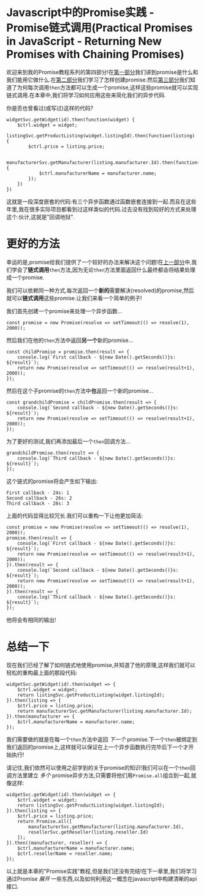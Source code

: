 # Javascript中的Promise实践 - Promise链式调用(Practical Promises in JavaScript - Returning New Promises with Chaining Promises)

欢迎来到我的Promise教程系列的第四部分!在[第一部分](http://trycatchfail.com/blog/post/Practical-Promises-in-JavaScript-What-are-they-and-how-do-I-use-them)我们讲到promise是什么和我们能用它做什么.在[第二部分](http://trycatchfail.com/blog/post/Practical-Promises-in-JavaScript-Making-Promises)我们学习了怎样创建promise.然后[第三部分](http://trycatchfail.com/blog/post/Practical-Promises-in-JavaScript-The-Basics-of-Promise-Chaining)我们知道了为何每次调用`then`方法都可以生成一个promise,这样这些promise就可以实现链式调用.在本章中,我们将学习如何应用这些来简化我们的异步代码.

你是否也曾看过(或写过)这样的代码?

```
widgetSvc.getWidget(id).then(function(widget) {
    $ctrl.widget = widget;
    listingSvc.getProductListing(widget.listingId).then(function(listing) {
        $ctrl.price = listing.price;

        manufacturerSvc.getManufacturer(listing.manufacturer.Id).then(function(manufacturer) {
            $ctrl.manufacturerName = manufacturer.name;
        });
    })
})

```

这就是一段深度嵌套的代码:有三个异步函数通过函数嵌套连接到一起.而且在这些年里,我在很多实际项目都看到过这样类似的代码.过去没有找到较好的方式来处理这个.伙计,这就是"回调地狱".

# 更好的方法

幸运的是,promise给我们提供了一个较好的办法来解决这个问题!在[上一部分](http://trycatchfail.com/blog/post/Practical-Promises-in-JavaScript-The-Basics-of-Promise-Chaining)中,我们学会了**链式调用**`then`方法,因为无论`then`方法里面返回什么最终都会将结果处理成一个promise.

我们可以依赖同一种方式,每次返回一个**新的**需要解决(resolved)的promise,然后就可以**链式调用**这些promise.让我们来看一个简单的例子!

我们首先创建一个promise来处理一个异步函数...

```
const promise = new Promise(resolve => setTimeout(() => resolve(1), 2000));

```

然后我们在他的`then`方法中返回**另一个**新的promise...

```
const childPromise = promise.then(result => {
    console.log(`First callback - ${new Date().getSeconds()}s: ${result}`);
    return new Promise(resolve => setTimeout(() => resolve(result+1), 2000));
});

```

然后在这个子promise的`then`方法中**也**返回一个新的promise...

```
const grandchildPromise = childPromise.then(result => {
    console.log(`Second callback - ${new Date().getSeconds()}s: ${result}`);
    return new Promise(resolve => setTimeout(() => resolve(result+1), 2000));
});

```

为了更好的测试,我们再添加最后一个`then`回调方法...

```
grandchildPromise.then(result => {
    console.log(`Third callback - ${new Date().getSeconds()}s: ${result}`);
});

```

这个链式的promise将会产生如下输出:

```
First callback - 24s: 1
Second callback - 26s: 2
Third callback - 28s: 3

```

上面的代码显得比较冗长.我们可以重构一下让他更加简洁:

```
const promise = new Promise(resolve => setTimeout(() => resolve(1), 2000));
promise.then(result => {
    console.log(`First callback - ${new Date().getSeconds()}s: ${result}`);
    return new Promise(resolve => setTimeout(() => resolve(result+1), 2000));
}).then(result => {
    console.log(`Second callback - ${new Date().getSeconds()}s: ${result}`);
    return new Promise(resolve => setTimeout(() => resolve(result+1), 2000));
}).then(result => {
    console.log(`Third callback - ${new Date().getSeconds()}s: ${result}`);
});

```

他将会有相同的输出!

# 总结一下

现在我们已经了解了如何链式地使用promise,并知道了他的原理,这样我们就可以轻松的重构最上面的那段代码:

```
widgetSvc.getWidget(id).then(widget => {
    $ctrl.widget = widget;
    return listingSvc.getProductListing(widget.listingId);
}).then(listing => {
    $ctrl.price = listing.price;
    return manufacturerSvc.getManufacturer(listing.manufacturer.Id);
}).then(manufacturer => {
    $ctrl.manufacturerName = manufacturer.name;
});

```

我们需要做的就是在每一个`then`方法中返回 _下一个_ promise.下一个`then`被绑定到我们返回的promise上,这样就可以保证在上一个异步函数执行完毕后下一个才开始执行!

请记住,我们依然可以使用之前学到的关于promise的知识!我们可以在一个`then`回调方法里建立 _多个_ promise异步方法,只需要将他们用`Promise.all`组合到一起,就像这样:

```
widgetSvc.getWidget(id).then(widget => {
    $ctrl.widget = widget;
    return listingSvc.getProductListing(widget.listingId);
}).then(listing => {
    $ctrl.price = listing.price;
    return Promise.all([
        manufacturerSvc.getManufacturer(listing.manufacturer.Id),
        resellerSvc.getReseller(listing.reseller.Id)
    ]);
}).then((manufacturer, reseller) => {
    $ctrl.manufacturerName = manufacturer.name;
    $ctrl.resellerName = reseller.name;
});

```

以上就是本章的"Promise实践"教程,但是我们还没有完结!在下一章里,我们将学习通过Promise _展开_ 一些东西,以及如何利用这一概念在javascript中构建清晰的api接口.
                